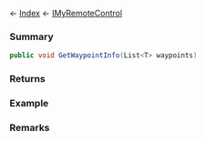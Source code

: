 ← [Index](Api-Index) ← [IMyRemoteControl](Sandbox.ModAPI.Ingame.IMyRemoteControl)

### Summary

```csharp
public void GetWaypointInfo(List<T> waypoints)
```

### Returns

### Example

### Remarks

